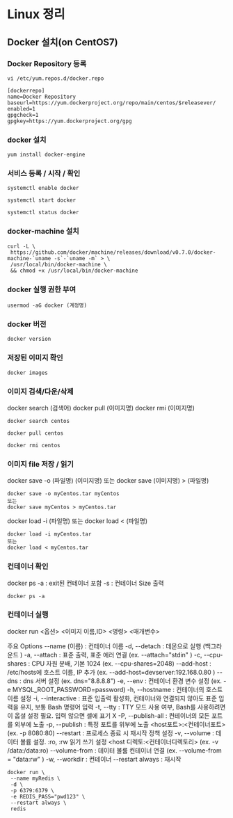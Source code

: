 # Linux 정리

## Docker 설치(on CentOS7)

### Docker Repository 등록
```
vi /etc/yum.repos.d/docker.repo
```
```
[dockerrepo]
name=Docker Repository
baseurl=https://yum.dockerproject.org/repo/main/centos/$releasever/
enabled=1
gpgcheck=1
gpgkey=https://yum.dockerproject.org/gpg
```
### docker 설치
```
yum install docker-engine
```
### 서비스 등록 / 시작 / 확인
```
systemctl enable docker

systemctl start docker

systemctl status docker
```

### docker-machine 설치
```
curl -L \
 https://github.com/docker/machine/releases/download/v0.7.0/docker-machine-`uname -s`-`uname -m` > \
 /usr/local/bin/docker-machine \
 && chmod +x /usr/local/bin/docker-machine
```

### docker 실행 권한 부여
```
usermod -aG docker (계정명)
```

### docker 버전
```
docker version
```

### 저장된 이미지 확인
```
docker images
```

### 이미지 검색/다운/삭제
docker search (검색어)
docker pull (이미지명)
docker rmi (이미지명)

```
docker search centos

docker pull centos

docker rmi centos
```

### 이미지 file 저장 / 읽기
docker save -o (파일명) (이미지명)
또는
docker save (이미지명) > (파일명)
```
docker save -o myCentos.tar myCentos
또는
docker save myCentos > myCentos.tar
```
docker load -i (파일명)
또는
docker load < (파일명)
```
docker load -i myCentos.tar
또는
docker load < myCentos.tar
```

### 컨테이너 확인
docker ps
 -a : exit된 컨테이너 포함
 -s : 컨테이너 Size 출력
 ```
 docker ps -a
 ```
 
 ### 컨테이너 실행
 docker run <옵션> <이미지 이름,ID> <명령> <매개변수>
 
 주요 Options
 --name (이름)     : 컨테이너 이름
 -d, --detach      : 데몬으로 실행 (백그라운드 )
 -a, --attach      : 표준 출력, 표준 에러 연결 (ex. --attach="stdin" )
 -c, --cpu-shares  : CPU 자원 분배, 기본 1024 (ex. --cpu-shares=2048)
 --add-host        : /etc/hosts에 호스트 이름, IP 추가 (ex. --add-host=devserver:192.168.0.80 )
 --dns             : dns 서버 설정 (ex. dns="8.8.8.8")
 -e, --env         : 컨테이너 환경 변수 설정 (ex. -e MYSQL_ROOT_PASSWORD=password)
 -h, --hostname    : 컨테이너의 호스트 이름 설정
 -i, --interactive : 표준 입출력 활성화, 컨테이너와 연결되지 않아도 표준 입력을 유지, 보통 Bash 명령어 입력
 -t, --tty         : TTY 모드 사용 여부, Bash를 사용하려면 이 옵셜 설정 필요. 입력 않으면 셸에 표기 X
 -P, --publish-all : 컨테이너의 모든 포트를 외부에 노출
 -p, --publish     : 특정 포트를 위부에 노출 <host포트>:<컨테이너포트>  (ex. -p 8080:80)
 --restart         : 프로세스 종료 시 재시작 정책 설정
 -v, --volume      : 데이터 볼륨 설정. :ro, :rw 읽기 쓰기 설정 <host 디렉토:<컨테이너디렉토리> (ex. -v /data:/data:ro)
 --volume-from     : 데이터 볼륨 컨테이너 연결 (ex. --volume-from = "data:rw" )
 -w, --workdir     : 컨테이너
 --restart always  : 재시작
 ```
 docker run \
  --name myRedis \
  -d \
  -p 6379:6379 \
  -e REDIS_PASS="pwd123" \
  --restart always \
  redis
 ```
 
